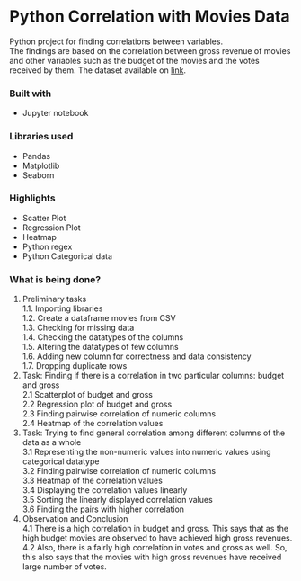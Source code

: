 # Python Correlation with Movies Data

Python project for finding correlations between variables. <br>
The findings are based on the correlation between gross revenue of movies and other variables such as the budget of the movies and the votes received by them.
The dataset available on [link](https://www.kaggle.com/datasets/danielgrijalvas/movies).

### Built with

* Jupyter notebook

### Libraries used 
* Pandas
* Matplotlib
* Seaborn

### Highlights
* Scatter Plot
* Regression Plot
* Heatmap
* Python regex
* Python Categorical data


### What is being done?
1)	Preliminary tasks   <br>
1.1.	Importing libraries <br>
1.2.	Create a dataframe movies from CSV <br>
1.3.	Checking for missing data <br>
1.4.	Checking the datatypes of the columns <br>
1.5.	Altering the datatypes of few columns <br>
1.6.	Adding new column for correctness and data consistency <br>
1.7.	Dropping duplicate rows  <br>
2)	Task: Finding if there is a correlation in two particular columns: budget and gross <br>
2.1	   Scatterplot of budget and gross <br>
2.2	   Regression plot of budget and gross <br>
2.3	   Finding pairwise correlation of numeric columns <br>
2.4	   Heatmap of the correlation values <br>
3)	Task: Trying to find general correlation among different columns of the data as a whole <br>
3.1	Representing the non-numeric values into numeric values using categorical datatype <br>
3.2	 Finding pairwise correlation of numeric columns <br>
3.3	 Heatmap of the correlation values <br>
3.4	 Displaying the correlation values linearly <br>
3.5	 Sorting the linearly displayed correlation values <br>
3.6	 Finding the pairs with higher correlation <br>
4)	Observation and Conclusion <br>
4.1	There is a high correlation in budget and gross. This says that as the high budget movies are observed to have achieved high gross revenues. <br>
4.2	Also, there is a fairly high correlation in votes and gross as well.  So, this also says that the movies with high gross revenues have received large number of votes. <br>

